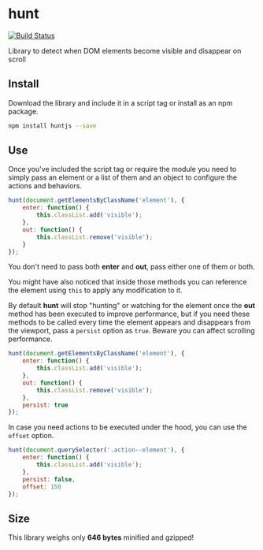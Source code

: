 # hunt

[![Build Status](https://travis-ci.org/jeremenichelli/hunt.svg)](https://travis-ci.org/jeremenichelli/hunt)

Library to detect when DOM elements become visible and disappear on scroll


## Install

Download the library and include it in a script tag or install as an npm package.

```sh
npm install huntjs --save
```

## Use

Once you've included the script tag or require the module you need to simply pass an element or a list of them and an object to configure the actions and behaviors.

```js
hunt(document.getElementsByClassName('element'), {
    enter: function() {
        this.classList.add('visible');
    },
    out: function() {
        this.classList.remove('visible');
    }
});
```

You don't need to pass both <strong>enter</strong> and <strong>out</strong>, pass either one of them or both.

You might have also noticed that inside those methods you can reference the element using <code>this</code> to apply any modification to it.

By default <strong>hunt</strong> will stop "hunting" or watching for the element once the <strong>out</strong> method has been executed to improve performance, but if you need these methods to be called every time the element appears and disappears from the viewport, pass a <code>persist</code> option as <code>true</code>. Beware you can affect scrolling performance.

```js
hunt(document.getElementsByClassName('element'), {
    enter: function() {
        this.classList.add('visible');
    },
    out: function() {
        this.classList.remove('visible');
    },
    persist: true
});
```

In case you need actions to be executed under the hood, you can use the <code>offset</code> option.

```js
hunt(document.querySelector('.action--element'), {
    enter: function() {
        this.classList.add('visible');
    },
    persist: false,
    offset: 150
});
```

## Size

This library weighs only <strong>646 bytes</strong> minified and gzipped!
